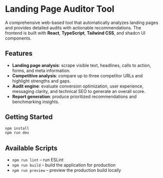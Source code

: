 # Landing Page Auditor Tool

A comprehensive web-based tool that automatically analyzes landing pages and provides detailed audits with actionable recommendations. The frontend is built with **React**, **TypeScript**, **Tailwind CSS**, and shadcn UI components.

## Features
- **Landing page analysis**: scrape visible text, headlines, calls to action, forms, and meta information.
- **Competitive analysis**: compare up to three competitor URLs and highlight strengths and gaps.
- **Audit engine**: evaluate conversion optimization, user experience, messaging clarity, and technical SEO to generate an overall score.
- **Report generation**: produce prioritized recommendations and benchmarking insights.

## Getting Started
```bash
npm install
npm run dev
```

## Available Scripts
- `npm run lint` – run ESLint
- `npm run build` – build the application for production
- `npm run preview` – preview the production build locally
